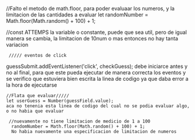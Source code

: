  //Falto el metodo de math.floor, para poder evaluaar los numeros, y la limitacion de las cantidades a evaluar
  let randomNumber = Math.floor(Math.random() + 100) + 1;

   //const ATTEMPS
   la variable o constante, puede que sea util, pero de igual manera se cambia, la limitacion de 10num o mas entonces no hay tanta variacion

     ///// eventos de click
  guessSubmit.addEventListener('click', checkGuess);
  debe iniciarce antes y no al final, para que este pueda ejecutar de manera correcta los eventos
  y se verifico que estuviera bien escrita la linea de codigo ya que daba error a la hora de ejecutarse

    //Flata que evaluar/////
    let userGuess = Number(guessField.value);
    aca no tenenia esta linea de codigo del cual no se podia evaluar algo, o no habia que evaluar

     //nuevamente no tiene limitacion de medicio de 1 a 100
	  randomNumber = Math.floor(Math.random() + 100) + 1;
      No habia nuevamente una especificacion de limitacion de numeros

     